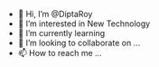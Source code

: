 - 👋 Hi, I’m @DiptaRoy
- 👀 I’m interested in New Technology   
- 🌱 I’m currently learning 
- 💞️ I’m looking to collaborate on ...
- 📫 How to reach me ...

<!---
DiptaRoy/DiptaRoy is a ✨ special ✨ repository because its `README.md` (this file) appears on your GitHub profile.
You can click the Preview link to take a look at your changes.
--->
